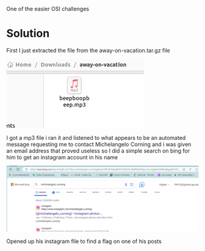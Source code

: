 One of the easier OSI challenges

# Solution

First I just extracted the file from the away-on-vacation.tar.gz file

![mp3file](beepboopbeep.PNG)

I got a mp3 file i ran it and listened to what appears to be an automated message requesting me to contact Michelangelo Corning and i was given an email address that proved useless so I did a simple search on bing for him to get an instagram account in his name

![websearch](bingsearch.PNG)

Opened up his instagram file to find a flag on one of his posts
